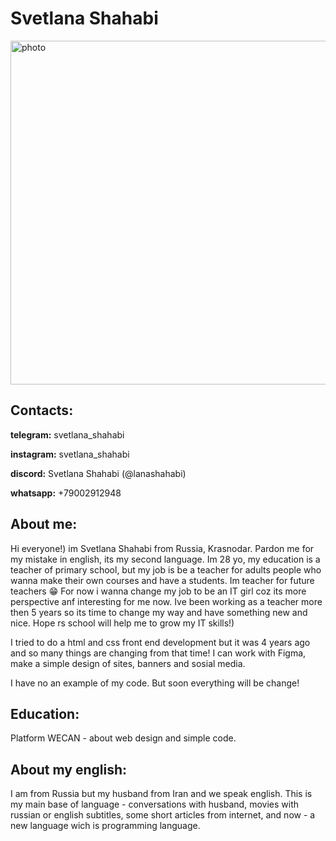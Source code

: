 # Svetlana Shahabi
<img width="550" alt="photo" src="https://github.com/lanashahabi/rsschool-cv/assets/173187072/4f9af281-d77b-4597-bd9d-3f1b23aeeed3">

## Contacts:

__telegram:__ svetlana_shahabi

__instagram:__ svetlana_shahabi

__discord:__ Svetlana Shahabi (@lanashahabi)

__whatsapp:__ +79002912948

## About me:

Hi everyone!) im Svetlana Shahabi from Russia, Krasnodar. Pardon me for my mistake in english, its my second language. Im 28 yo, my education is a teacher of primary school, but my job is be a teacher for adults people who wanna make their own courses and have a students. Im teacher for future teachers 😁 For now i wanna change my job to be an IT girl coz its more perspective anf interesting for me now. Ive been working as a teacher more then 5 years so its time to change my way and have something new and nice. Hope rs school will help me to grow my IT skills!) 

I tried to do a html and css front end development but it was 4 years ago and so many things are changing from that time! 
I can work with Figma, make a simple design of sites, banners and sosial media.

I have no an example of my code. But soon everything will be change!

## Education:

Platform WECAN - about web design and simple code.

## About my english: 

I am from Russia but my husband from Iran and we speak english. This is my main base of language - conversations with husband, movies with russian or english subtitles, some short articles from internet, and now - a new language wich is programming language.

